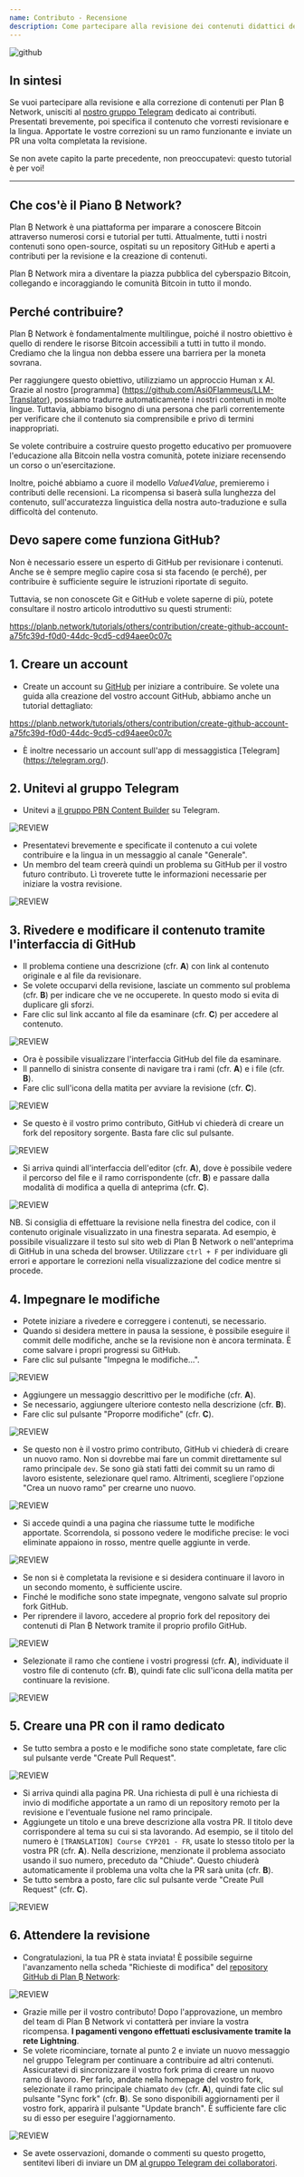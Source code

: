 ```yaml
---
name: Contributo - Recensione
description: Come partecipare alla revisione dei contenuti didattici della Rete Plan ₿?
---
```

![github](assets/cover.webp)

## In sintesi

Se vuoi partecipare alla revisione e alla correzione di contenuti per Plan ₿ Network, unisciti al [nostro gruppo Telegram](https://t.me/PlanBNetwork_ContentBuilder) dedicato ai contributi. Presentati brevemente, poi specifica il contenuto che vorresti revisionare e la lingua. Apportate le vostre correzioni su un ramo funzionante e inviate un PR una volta completata la revisione.

Se non avete capito la parte precedente, non preoccupatevi: questo tutorial è per voi!

---
## Che cos'è il Piano ₿ Network?

Plan ₿ Network è una piattaforma per imparare a conoscere Bitcoin attraverso numerosi corsi e tutorial per tutti. Attualmente, tutti i nostri contenuti sono open-source, ospitati su un repository GitHub e aperti a contributi per la revisione e la creazione di contenuti.

Plan ₿ Network mira a diventare la piazza pubblica del cyberspazio Bitcoin, collegando e incoraggiando le comunità Bitcoin in tutto il mondo.

## Perché contribuire?

Plan ₿ Network è fondamentalmente multilingue, poiché il nostro obiettivo è quello di rendere le risorse Bitcoin accessibili a tutti in tutto il mondo. Crediamo che la lingua non debba essere una barriera per la moneta sovrana.

Per raggiungere questo obiettivo, utilizziamo un approccio Human x AI. Grazie al nostro [programma] (https://github.com/Asi0Flammeus/LLM-Translator), possiamo tradurre automaticamente i nostri contenuti in molte lingue. Tuttavia, abbiamo bisogno di una persona che parli correntemente per verificare che il contenuto sia comprensibile e privo di termini inappropriati.

Se volete contribuire a costruire questo progetto educativo per promuovere l'educazione alla Bitcoin nella vostra comunità, potete iniziare recensendo un corso o un'esercitazione.

Inoltre, poiché abbiamo a cuore il modello *Value4Value*, premieremo i contributi delle recensioni. La ricompensa si baserà sulla lunghezza del contenuto, sull'accuratezza linguistica della nostra auto-traduzione e sulla difficoltà del contenuto.

## Devo sapere come funziona GitHub?

Non è necessario essere un esperto di GitHub per revisionare i contenuti. Anche se è sempre meglio capire cosa si sta facendo (e perché), per contribuire è sufficiente seguire le istruzioni riportate di seguito.

Tuttavia, se non conoscete Git e GitHub e volete saperne di più, potete consultare il nostro articolo introduttivo su questi strumenti:

https://planb.network/tutorials/others/contribution/create-github-account-a75fc39d-f0d0-44dc-9cd5-cd94aee0c07c

## 1. Creare un account


- Create un account su [GitHub](https://github.com/) per iniziare a contribuire. Se volete una guida alla creazione del vostro account GitHub, abbiamo anche un tutorial dettagliato:

https://planb.network/tutorials/others/contribution/create-github-account-a75fc39d-f0d0-44dc-9cd5-cd94aee0c07c

- È inoltre necessario un account sull'app di messaggistica [Telegram] (https://telegram.org/).

## 2. Unitevi al gruppo Telegram


- Unitevi a [il gruppo PBN Content Builder](https://t.me/PlanBNetwork_ContentBuilder) su Telegram.

![REVIEW](assets/fr/01.webp)


- Presentatevi brevemente e specificate il contenuto a cui volete contribuire e la lingua in un messaggio al canale "Generale".
- Un membro del team creerà quindi un problema su GitHub per il vostro futuro contributo. Lì troverete tutte le informazioni necessarie per iniziare la vostra revisione.

![REVIEW](assets/fr/02.webp)

## 3. Rivedere e modificare il contenuto tramite l'interfaccia di GitHub


- Il problema contiene una descrizione (cfr. **A**) con link al contenuto originale e al file da revisionare.
- Se volete occuparvi della revisione, lasciate un commento sul problema (cfr. **B**) per indicare che ve ne occuperete. In questo modo si evita di duplicare gli sforzi.
- Fare clic sul link accanto al file da esaminare (cfr. **C**) per accedere al contenuto.

![REVIEW](assets/fr/03.webp)


- Ora è possibile visualizzare l'interfaccia GitHub del file da esaminare.
- Il pannello di sinistra consente di navigare tra i rami (cfr. **A**) e i file (cfr. **B**).
- Fare clic sull'icona della matita per avviare la revisione (cfr. **C**).

![REVIEW](assets/fr/04.webp)


- Se questo è il vostro primo contributo, GitHub vi chiederà di creare un fork del repository sorgente. Basta fare clic sul pulsante.

![REVIEW](assets/fr/05.webp)


- Si arriva quindi all'interfaccia dell'editor (cfr. **A**), dove è possibile vedere il percorso del file e il ramo corrispondente (cfr. **B**) e passare dalla modalità di modifica a quella di anteprima (cfr. **C**).

![REVIEW](assets/fr/06.webp)

NB. Si consiglia di effettuare la revisione nella finestra del codice, con il contenuto originale visualizzato in una finestra separata. Ad esempio, è possibile visualizzare il testo sul sito web di Plan ₿ Network o nell'anteprima di GitHub in una scheda del browser. Utilizzare `ctrl + F` per individuare gli errori e apportare le correzioni nella visualizzazione del codice mentre si procede.

## 4. Impegnare le modifiche


- Potete iniziare a rivedere e correggere i contenuti, se necessario.
- Quando si desidera mettere in pausa la sessione, è possibile eseguire il commit delle modifiche, anche se la revisione non è ancora terminata. È come salvare i propri progressi su GitHub.
- Fare clic sul pulsante "Impegna le modifiche...".

![REVIEW](assets/fr/07.webp)


- Aggiungere un messaggio descrittivo per le modifiche (cfr. **A**).
- Se necessario, aggiungere ulteriore contesto nella descrizione (cfr. **B**).
- Fare clic sul pulsante "Proporre modifiche" (cfr. **C**).

![REVIEW](assets/fr/08.webp)


- Se questo non è il vostro primo contributo, GitHub vi chiederà di creare un nuovo ramo. Non si dovrebbe mai fare un commit direttamente sul ramo principale `dev`. Se sono già stati fatti dei commit su un ramo di lavoro esistente, selezionare quel ramo. Altrimenti, scegliere l'opzione "Crea un nuovo ramo" per crearne uno nuovo.

![REVIEW](assets/fr/13.webp)


- Si accede quindi a una pagina che riassume tutte le modifiche apportate. Scorrendola, si possono vedere le modifiche precise: le voci eliminate appaiono in rosso, mentre quelle aggiunte in verde.

![REVIEW](assets/fr/09.webp)


- Se non si è completata la revisione e si desidera continuare il lavoro in un secondo momento, è sufficiente uscire.
- Finché le modifiche sono state impegnate, vengono salvate sul proprio fork GitHub.
- Per riprendere il lavoro, accedere al proprio fork del repository dei contenuti di Plan ₿ Network tramite il proprio profilo GitHub.

![REVIEW](assets/fr/14.webp)


- Selezionate il ramo che contiene i vostri progressi (cfr. **A**), individuate il vostro file di contenuto (cfr. **B**), quindi fate clic sull'icona della matita per continuare la revisione.

![REVIEW](assets/fr/15.webp)

## 5. Creare una PR con il ramo dedicato


- Se tutto sembra a posto e le modifiche sono state completate, fare clic sul pulsante verde "Create Pull Request".

![REVIEW](assets/fr/10.webp)


- Si arriva quindi alla pagina PR. Una richiesta di pull è una richiesta di invio di modifiche apportate a un ramo di un repository remoto per la revisione e l'eventuale fusione nel ramo principale.
- Aggiungete un titolo e una breve descrizione alla vostra PR. Il titolo deve corrispondere al tema su cui si sta lavorando. Ad esempio, se il titolo del numero è `[TRANSLATION] Course CYP201 - FR`, usate lo stesso titolo per la vostra PR (cfr. **A**). Nella descrizione, menzionate il problema associato usando il suo numero, preceduto da "Chiude". Questo chiuderà automaticamente il problema una volta che la PR sarà unita (cfr. **B**).
- Se tutto sembra a posto, fare clic sul pulsante verde "Create Pull Request" (cfr. **C**).

![REVIEW](assets/fr/11.webp)

## 6. Attendere la revisione


- Congratulazioni, la tua PR è stata inviata! È possibile seguirne l'avanzamento nella scheda "Richieste di modifica" del [repository GitHub di Plan ₿ Network](https://github.com/PlanB-Network/bitcoin-educational-content/pulls):

![REVIEW](assets/fr/12.webp)


- Grazie mille per il vostro contributo! Dopo l'approvazione, un membro del team di Plan ₿ Network vi contatterà per inviare la vostra ricompensa. **I pagamenti vengono effettuati esclusivamente tramite la rete Lightning**.
- Se volete ricominciare, tornate al punto 2 e inviate un nuovo messaggio nel gruppo Telegram per continuare a contribuire ad altri contenuti. Assicuratevi di sincronizzare il vostro fork prima di creare un nuovo ramo di lavoro. Per farlo, andate nella homepage del vostro fork, selezionate il ramo principale chiamato `dev` (cfr. **A**), quindi fate clic sul pulsante "Sync fork" (cfr. **B**). Se sono disponibili aggiornamenti per il vostro fork, apparirà il pulsante "Update branch". È sufficiente fare clic su di esso per eseguire l'aggiornamento.

![REVIEW](assets/fr/16.webp)


- Se avete osservazioni, domande o commenti su questo progetto, sentitevi liberi di inviare un DM [al gruppo Telegram dei collaboratori](https://t.me/PlanBNetwork_ContentBuilder).
